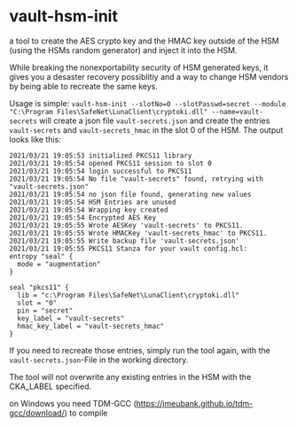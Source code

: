 # vault-hsm-init

a tool to create the AES crypto key and the HMAC key outside of the HSM (using the HSMs random generator) and inject it
into the HSM.

While breaking the nonexportability security of HSM generated keys, it gives you a desaster recovery possiblitiy and
a way to change HSM vendors by being able to recreate the same keys.

Usage is simple:
`vault-hsm-init --slotNo=0 --slotPasswd=secret --module "C:\Program Files\SafeNet\LunaClient\cryptoki.dll" --name=vault-secrets` will 
create a json file `vault-secrets.json` and create the entries `vault-secrets` and `vault-secrets_hmac` in the slot 0 
of the HSM. The output looks like this:
```
2021/03/21 19:05:53 initialized PKCS11 library
2021/03/21 19:05:54 opened PKCS11 session to slot 0
2021/03/21 19:05:54 login successful to PKCS11
2021/03/21 19:05:54 No file "vault-secrets" found, retrying with "vault-secrets.json"
2021/03/21 19:05:54 no json file found, generating new values
2021/03/21 19:05:54 HSM Entries are unused
2021/03/21 19:05:54 Wrapping key created
2021/03/21 19:05:54 Encrypted AES Key
2021/03/21 19:05:55 Wrote AESKey 'vault-secrets' to PKCS11.
2021/03/21 19:05:55 Wrote HMACKey 'vault-secrets_hmac' to PKCS11.
2021/03/21 19:05:55 Write backup file 'vault-secrets.json'
2021/03/21 19:05:55 PKCS11 Stanza for your vault config.hcl:
entropy "seal" {
  mode = "augmentation"
}

seal "pkcs11" {
  lib = "c:\Program Files\SafeNet\LunaClient\cryptoki.dll"
  slot = "0"
  pin = "secret"
  key_label = "vault-secrets"
  hmac_key_label = "vault-secrets_hmac"
}
```

If you need to recreate those entries, simply run the tool again, with the `vault-secrets.json`-File in the working directory.

The tool will not overwrite any existing entries in the HSM with the CKA_LABEL specified.


on Windows you need TDM-GCC (https://jmeubank.github.io/tdm-gcc/download/) to compile
